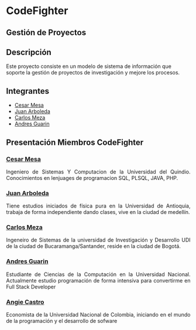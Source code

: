# CodeFighter

## Gestión de Proyectos

## Descripción

Este proyecto consiste en un modelo de sistema de información que soporte la gestión de proyectos de investigación y mejore los procesos.

## Integrantes

- [Cesar Mesa](#cesar-mesa)
- [Juan Arboleda](#juan-arboleda)
- [Carlos Meza](#Carlos-Meza)
- [Andres Guarin](#Andres-Guarin) 
## Presentación Miembros CodeFighter

### [Cesar Mesa](https://github.com/cesarmesa23)

<p align="justify">
Ingeniero de Sistemas Y Computacion de la Universidad del Quindio. Conocimientos en lenjuages de programacion SQL, PLSQL, JAVA, PHP.
</p>

### [Juan Arboleda](https://github.com/JuanFA94)

<p align="justify">
Tiene estudios iniciados de física pura en la Universidad de Antioquia, trabaja de forma independiente dando clases, vive en la ciudad de medellín.
</p>


### [Carlos Meza](https://github.com/CarlosMezai)

<p align="justify">
Ingeneiro de Sistemas de la universidad de Investigación y Desarrollo UDI de la ciudad de Bucaramanga/Santander, reside en la ciudad de Bogotá.
</p>

### [Andres Guarin](https://github.com/Agua-bit)

<p align="justify">
Estudiante de  Ciencias de la Computación en la Universidad Nacional. Actualmente estudio programación de forma intensiva para convertirme en Full Stack Developer
</p>

### [Angie Castro](https://github.com/Angiecas)

<p align="justify">
Economista de la Universidad Nacional de Colombia, iniciando en el mundo de la programación y el desarrollo de sofware</p>
